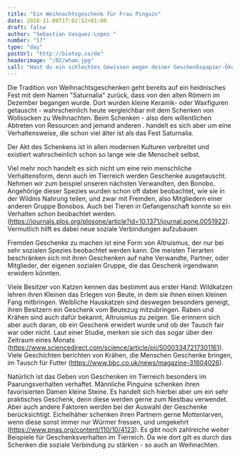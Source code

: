 ```yaml
---
title: "Ein Weihnachtsgeschenk für Frau Pinguin"
date: 2018-11-08T17:02:52+01:00
draft: false
author: "Sebastian Vasquez-Lopez "
number: "17"
type: "day"
postUrl: "http://biotop.co/de"
headerimage: "/02/wham.jpg"
call: "Hast du ein schlechtes Gewissen wegen deiner Geschenkspapier-Ökobilanz? Morgen zeigen wir eine kreative Lösung."
---
```

Die Tradition von Weihnachtsgeschenken geht bereits auf ein heidnisches Fest mit dem Namen "Saturnalia" zurück, dass von den alten Römern im Dezember begangen wurde. Dort wurden kleine Keramik- oder Waxfiguren getauscht - wahrscheinlich heute vergleichbar mit dem Schenken von Wollsocken zu Weihnachten. Beim Schenken - also dem willentlichen Abtreten von Resourcen and jemand anderen . handelt es sich aber um eine Verhaltensweise, die schon viel älter ist als das Fest Saturnalia.

Der Akt des Schenkens ist in allen modernen Kulturen verbreitet und existiert wahrscheinlich schon so lange wie die Menscheit selbst.

Viel mehr noch handelt es sich nicht um eine rein menschliche Verhaltensform, denn auch im Tierreich werden Geschenke ausgetauscht. Nehmen wir zum beispiel unseren nächsten Verwandten, den Bonobo. Angehörige dieser Spezies wurden schon oft dabei beobachtet, wie sie in der Wildnis Nahrung teilen, und zwar mit Fremden, also Mitgliedern einer anderen Gruppe Bonobos. Auch bei Tieren in Gefangenschaft konnte so ein Verhalten schon beobachtet werden. (https://journals.plos.org/plosone/article?id=10.1371/journal.pone.0051922). Vermutlich hilft es dabei neue soziale Verbindungen aufzubauen

Fremden Geschenke zu machen ist eine Form von Altruismus, der nur bei sehr sozialen Spezies beobachtet werden kann. Die meisten Tierarten beschränken sich mit ihren Geschenken auf nahe Verwandte, Partner, oder Mitglieder, der eigenen sozialen Gruppe, die das Geschenk irgendwann erwidern könnten.


Viele Besitzer von Katzen kennen das bestimmt aus erster Hand: Wildkatzen lehren ihren Kleinen das Erlegen von Beute, in dem sie ihnen einen kleinen Fang mitbringen. Weibliche Hauskatzen sind deswegen besonders geneigt, ihren Besitzern ein Geschenk vom Beutezug mitzubringen. Raben und Krähen sind auch dafür bekannt, Altruismus zu zeigen. Sie erinnern sich aber auch daran, ob ein Geschenk erwidert wurde und ob der Tausch fair war oder nicht. Laut einer Studie, merken sie sich das sogar über den Zeitraum eines Monats (https://www.sciencedirect.com/science/article/pii/S0003347217301161). Viele Geschichten berichten von Krähen, die Menschen Geschenke bringen, im Tausch für Futter (https://www.bbc.co.uk/news/magazine-31604026).

Natürlich ist das Geben von Geschenken im Tierreich besonders im Paarungsverhalten verhaftet. Männliche Pinguine schenken ihren favorisierten Damen kleine Steine. Es handelt sich hierbei aber um ein sehr praktisches Geschenk, denn diese werden gerne zum Nestbau verwendet. Aber auch andere Faktoren werden bei der Auswahl der Geschenke berücksichtigt. Eichelhäher schenken ihren Partnern gerne Mottenlarven, wenn diese sonst immer nur Würmer fressen, und umgekehrt (https://www.pnas.org/content/110/10/4123). Es gibt noch zahlreiche weiter Beispiele für Geschenksverhalten im Tierreich. Da wie dort gilt es durch das Schenken die soziale Verbindung zu stärken - so auch an Weihnachten.
